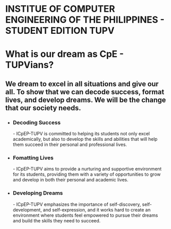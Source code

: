 <h1>INSTITUE OF COMPUTER ENGINEERING OF THE PHILIPPINES - STUDENT EDITION TUPV</h1>


<h1>What is our dream as CpE - TUPVians?
<h2>We dream to excel in all situations and give our all. To show that we can decode success, format lives, and develop dreams. We will be the change that our society needs.</h2>
</h1>
  
<ul>
  <li>
    <h3>Decoding Success</h3>
    - ICpEP-TUPV is committed to helping its students not only excel academically, but also to develop the skills and abilities that will help them succeed in their personal and professional lives.
  </li>
  <li>
    <h3>Fomatting Lives</h3>
    - ICpEP-TUPV aims to provide a nurturing and supportive environment for its students, providing them with a variety of opportunities to grow and develop in both their personal and academic lives.
  </li>
  <li>
    <h3>Developing Dreams</h3>
    - ICpEP-TUPV emphasizes the importance of self-discovery, self-development, and self-expression, and it works hard to create an environment where students feel empowered to pursue their dreams and build the skills they need to succeed.
  </li>
</ul>
